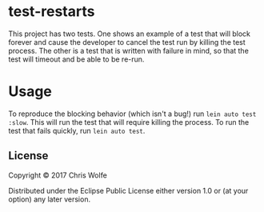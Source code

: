 # test-restarts

This project has two tests. One shows an example of a test that will block forever and cause the developer to cancel the test run by killing the test process. The other is a test that is written with failure in mind, so that the test will timeout and be able to be re-run.

# Usage

To reproduce the blocking behavior (which isn't a bug!) run `lein auto test :slow`. This will run the test that will require killing the process. To run the test that fails quickly, run `lein auto test`.

## License

Copyright © 2017 Chris Wolfe

Distributed under the Eclipse Public License either version 1.0 or (at
your option) any later version.
